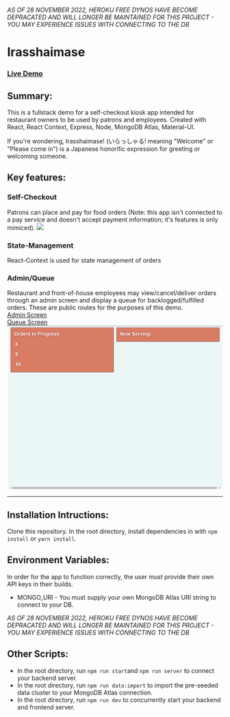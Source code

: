 *AS OF 28 NOVEMBER 2022, HEROKU FREE DYNOS HAVE BECOME DEPRACATED AND WILL LONGER BE MAINTAINED FOR THIS PROJECT - YOU MAY EXPERIENCE ISSUES WITH CONNECTING TO THE DB*

# Irasshaimase
### [Live Demo](https://irasshaimase-demo.herokuapp.com/ "Live Demo of Irasshaimase")

## Summary:
This is a fullstack demo for a self-checkout kiosk app intended for restaurant owners to be used by patrons and employees.
Created with React, React Context, Express, Node, MongoDB Atlas, Material-UI.

If you're wondering, Irasshaimase! (いらっしゃる! meaning "Welcome" or "Please come in") is a Japanese honorific expression for greeting or welcoming someone.

## Key features:

### Self-Checkout
Patrons can place and pay for food orders (Note: this app isn't connected to a pay service and doesn't accept payment information; it's features is only mimiced).
![](demo/irrorder.gif)

### State-Management
React-Context is used for state management of orders
### Admin/Queue
Restaurant and front-of-house employees may view/cancel/deliver orders through an admin screen and display a queue for backlogged/fulfilled orders.
These are public routes for the purposes of this demo.
<br/>
[Admin Screen](https://irasshaimase-demo.herokuapp.com/admin) <br/>
[Queue Screen](https://irasshaimase-demo.herokuapp.com/queue) <br/>
![](demo/irrqueueadmin.gif)

--------------------------------------

## Installation Intructions:
Clone this repository. In the root directory, install dependencies in with `npm install` or `yarn install`.

## Environment Variables:
In order for the app to function correctly, the user must provide their own API keys in their builds.
* MONGO_URI - You must supply your own MongoDB Atlas URI string to connect to your DB.

*AS OF 28 NOVEMBER 2022, HEROKU FREE DYNOS HAVE BECOME DEPRACATED AND WILL LONGER BE MAINTAINED FOR THIS PROJECT - YOU MAY EXPERIENCE ISSUES WITH CONNECTING TO THE DB*

## Other Scripts:
* In the root directory, run `npm run start`and `npm run server` to connect your backend server.
* In the root directory, run `npm run data:import` to import the pre-seeded data cluster to your MongoDB Atlas connection.
* In the root directory, run `npm run dev` to concurrently start your backend and frontend server.